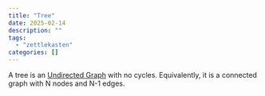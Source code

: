 ```yaml
---
title: "Tree"
date: 2025-02-14
description: ""
tags: 
  - "zettlekasten"
categories: []
---
```


A tree is an [Undirected Graph](Undirected%20Graph.md) with no cycles. Equivalently, it is a connected graph with N nodes and N-1 edges.